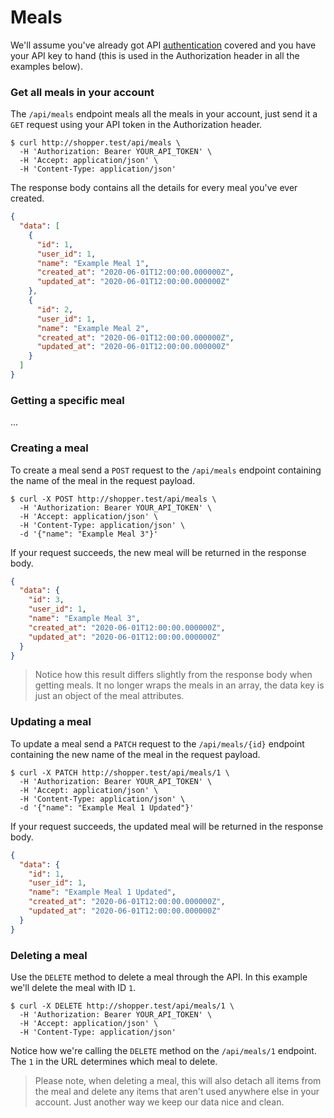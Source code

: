 # Meals

We'll assume you've already got API [authentication](./authentication.md) covered and you have your API key to hand (this is used in the Authorization header in all the examples below).

### Get all meals in your account

The `/api/meals` endpoint meals all the meals in your account, just send it a `GET` request using your API token in the Authorization header.

```
$ curl http://shopper.test/api/meals \
  -H 'Authorization: Bearer YOUR_API_TOKEN' \
  -H 'Accept: application/json' \
  -H 'Content-Type: application/json'
```

The response body contains all the details for every meal you've ever created.

<!-- lineNumbers: false -->
```json
{
  "data": [
    {
      "id": 1,
      "user_id": 1,
      "name": "Example Meal 1",
      "created_at": "2020-06-01T12:00:00.000000Z",
      "updated_at": "2020-06-01T12:00:00.000000Z"
    },
    {
      "id": 2,
      "user_id": 1,
      "name": "Example Meal 2",
      "created_at": "2020-06-01T12:00:00.000000Z",
      "updated_at": "2020-06-01T12:00:00.000000Z"
    }
  ]
}
```

### Getting a specific meal

...

### Creating a meal

To create a meal send a `POST` request to the `/api/meals` endpoint containing the name of the meal in the request payload.

```
$ curl -X POST http://shopper.test/api/meals \
  -H 'Authorization: Bearer YOUR_API_TOKEN' \
  -H 'Accept: application/json' \
  -H 'Content-Type: application/json' \
  -d '{"name": "Example Meal 3"}'
```

If your request succeeds, the new meal will be returned in the response body.

<!-- lineNumbers: false -->
```json
{
  "data": {
    "id": 3,
    "user_id": 1,
    "name": "Example Meal 3",
    "created_at": "2020-06-01T12:00:00.000000Z",
    "updated_at": "2020-06-01T12:00:00.000000Z"
  }
}
```

<!-- theme: info -->
> Notice how this result differs slightly from the response body when getting meals. It no longer wraps the meals in an array, the data key is just an object of the meal attributes.

### Updating a meal

To update a meal send a `PATCH` request to the `/api/meals/{id}` endpoint containing the new name of the meal in the request payload.

```
$ curl -X PATCH http://shopper.test/api/meals/1 \
  -H 'Authorization: Bearer YOUR_API_TOKEN' \
  -H 'Accept: application/json' \
  -H 'Content-Type: application/json' \
  -d '{"name": "Example Meal 1 Updated"}'
```

If your request succeeds, the updated meal will be returned in the response body.

<!-- lineNumbers: false -->
```json
{
  "data": {
    "id": 1,
    "user_id": 1,
    "name": "Example Meal 1 Updated",
    "created_at": "2020-06-01T12:00:00.000000Z",
    "updated_at": "2020-06-01T12:00:00.000000Z"
  }
}
```

### Deleting a meal

Use the `DELETE` method to delete a meal through the API. In this example we'll delete the meal with ID `1`.

```
$ curl -X DELETE http://shopper.test/api/meals/1 \
  -H 'Authorization: Bearer YOUR_API_TOKEN' \
  -H 'Accept: application/json' \
  -H 'Content-Type: application/json'
```

Notice how we're calling the `DELETE` method on the `/api/meals/1` endpoint. The `1` in the URL determines which meal to delete.

<!-- theme: warning -->
> Please note, when deleting a meal, this will also detach all items from the meal and delete any items that aren't used anywhere else in your account. Just another way we keep our data nice and clean.

